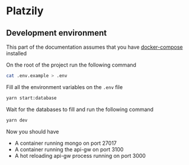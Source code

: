 # Platzily

## Development environment

This part of the documentation assumes that you have [docker-compose](https://docs.docker.com/compose) installed

On the root of the project run the following command

```bash
cat .env.example > .env
```

Fill all the environment variables on the `.env` file

```bash
yarn start:database
```

Wait for the databases to fill and run the following command

```bash
yarn dev
```

Now you should have

- A container running mongo on port 27017
- A container running the api-gw on port 3100
- A hot reloading api-gw process running on port 3000
